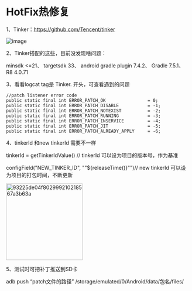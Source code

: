 # HotFix热修复
1、Tinker：https://github.com/Tencent/tinker

![image](https://github.com/gaoleicoding/HotFix/assets/16413477/89c0de8c-aabf-467a-9a97-058b80d3fc41)

2、Tinker搭配的这些，目前没发现啥问题：

minsdk <=21、
targetsdk 33、
android gradle plugin 7.4.2、
Gradle 7.5.1、
R8 4.0.71

3、看看logcat  tag是 Tinker. 开头，可查看遇到的问题

    //patch listener error code
    public static final int ERROR_PATCH_OK                = 0;
    public static final int ERROR_PATCH_DISABLE           = -1;
    public static final int ERROR_PATCH_NOTEXIST          = -2;
    public static final int ERROR_PATCH_RUNNING           = -3;
    public static final int ERROR_PATCH_INSERVICE         = -4;
    public static final int ERROR_PATCH_JIT               = -5;
    public static final int ERROR_PATCH_ALREADY_APPLY     = -6;

4、tinkerId 和new tinkerId 需要不一样

tinkerId = getTinkerIdValue() // tinkerId 可以设为项目的版本号，作为基准

configField("NEW_TINKER_ID", "\"${releaseTime()}\"")// new tinkerId 可以设为项目的打包时间，不断更新

<img width="209" alt="93225de04f802999210218567a3b63a" src="https://github.com/gaoleicoding/HotFix/assets/16413477/c716e90c-c0ec-4bf8-aa5f-a109d23b20bb">


5、测试时可把补丁推送到SD卡

adb push “patch文件的路径” /storage/emulated/0/Android/data/包名/files/
